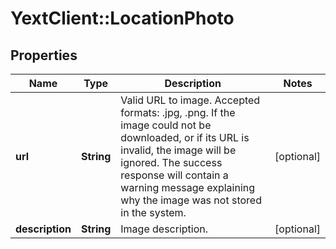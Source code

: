 # YextClient::LocationPhoto

## Properties
Name | Type | Description | Notes
------------ | ------------- | ------------- | -------------
**url** | **String** | Valid URL to image. Accepted formats: .jpg, .png.  If the image could not be downloaded, or if its URL is invalid, the image will be ignored. The success response will contain a warning message explaining why the image was not stored in the system.  | [optional] 
**description** | **String** | Image description. | [optional] 


